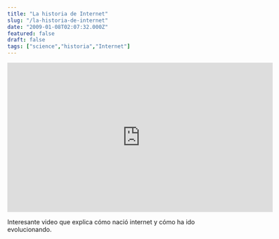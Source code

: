 ```yaml
---
title: "La historia de Internet"
slug: "/la-historia-de-internet"
date: "2009-01-08T02:07:32.000Z"
featured: false
draft: false
tags: ["science","historia","Internet"]
---
```



<iframe allowfullscreen="" frameborder="0" height="340" src="http://www.youtube.com/embed/9hIQjrMHTv4?feature=oembed" width="604"></iframe>

Interesante video que explica cómo nació internet y cómo ha ido evolucionando.



